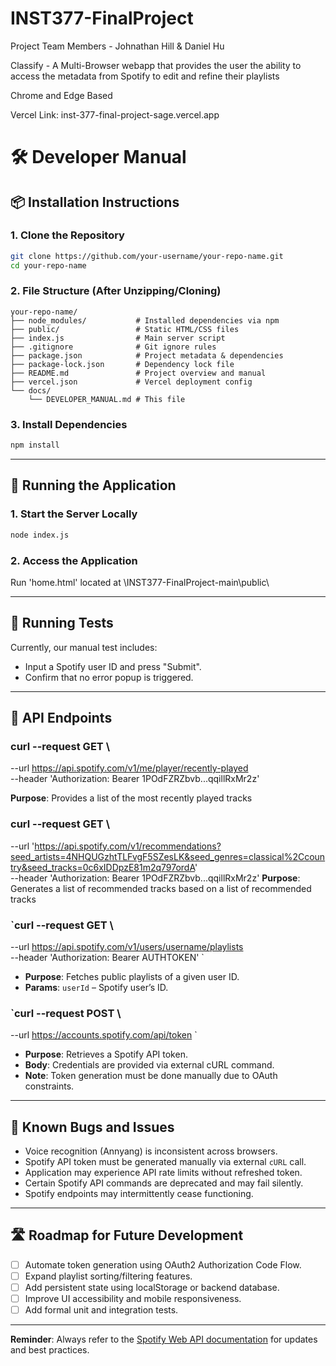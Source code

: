 # INST377-FinalProject
Project Team Members - Johnathan Hill & Daniel Hu


Classify - A Multi-Browser webapp that provides the user the ability to access the metadata from Spotify to edit and refine their playlists 

Chrome and Edge Based

Vercel Link: inst-377-final-project-sage.vercel.app



# 🛠 Developer Manual


## 📦 Installation Instructions

### 1. Clone the Repository
```bash
git clone https://github.com/your-username/your-repo-name.git
cd your-repo-name
```

### 2. File Structure (After Unzipping/Cloning)
```
your-repo-name/
├── node_modules/           # Installed dependencies via npm
├── public/                 # Static HTML/CSS files
├── index.js                # Main server script
├── .gitignore              # Git ignore rules
├── package.json            # Project metadata & dependencies
├── package-lock.json       # Dependency lock file
├── README.md               # Project overview and manual
├── vercel.json             # Vercel deployment config
└── docs/
    └── DEVELOPER_MANUAL.md # This file
```

### 3. Install Dependencies
```bash
npm install
```

---

## 🚀 Running the Application

### 1. Start the Server Locally
```bash
node index.js
```

### 2. Access the Application
Run 'home.html' located at \INST377-FinalProject-main\public\

---

## 🧪 Running Tests

Currently, our manual test includes:
- Input a Spotify user ID and press "Submit".
- Confirm that no error popup is triggered.

---

## 📡 API Endpoints

### curl --request GET \
  --url https://api.spotify.com/v1/me/player/recently-played \
  --header 'Authorization: Bearer 1POdFZRZbvb...qqillRxMr2z'

  **Purpose**: Provides a list of the most recently played tracks 


### curl --request GET \
  --url 'https://api.spotify.com/v1/recommendations?seed_artists=4NHQUGzhtTLFvgF5SZesLK&seed_genres=classical%2Ccountry&seed_tracks=0c6xIDDpzE81m2q797ordA' \
  --header 'Authorization: Bearer 1POdFZRZbvb...qqillRxMr2z'
**Purpose**: Generates a list of recommended tracks based on a list of recommended tracks 


### `curl --request GET \
  --url https://api.spotify.com/v1/users/username/playlists \
  --header 'Authorization: Bearer AUTHTOKEN' \`
- **Purpose**: Fetches public playlists of a given user ID.
- **Params**: `userId` – Spotify user’s ID.

### `curl --request POST \
  --url https://accounts.spotify.com/api/token \`

- **Purpose**: Retrieves a Spotify API token.
- **Body**: Credentials are provided via external cURL command.
- **Note**: Token generation must be done manually due to OAuth constraints.

---

## 🐞 Known Bugs and Issues

- Voice recognition (Annyang) is inconsistent across browsers.
- Spotify API token must be generated manually via external `cURL` call.
- Application may experience API rate limits without refreshed token.
- Certain Spotify API commands are deprecated and may fail silently.
- Spotify endpoints may intermittently cease functioning.

---

## 🛣 Roadmap for Future Development

- [ ] Automate token generation using OAuth2 Authorization Code Flow.
- [ ] Expand playlist sorting/filtering features.
- [ ] Add persistent state using localStorage or backend database.
- [ ] Improve UI accessibility and mobile responsiveness.
- [ ] Add formal unit and integration tests.

---

**Reminder**: Always refer to the [Spotify Web API documentation](https://developer.spotify.com/documentation/web-api/) for updates and best practices.